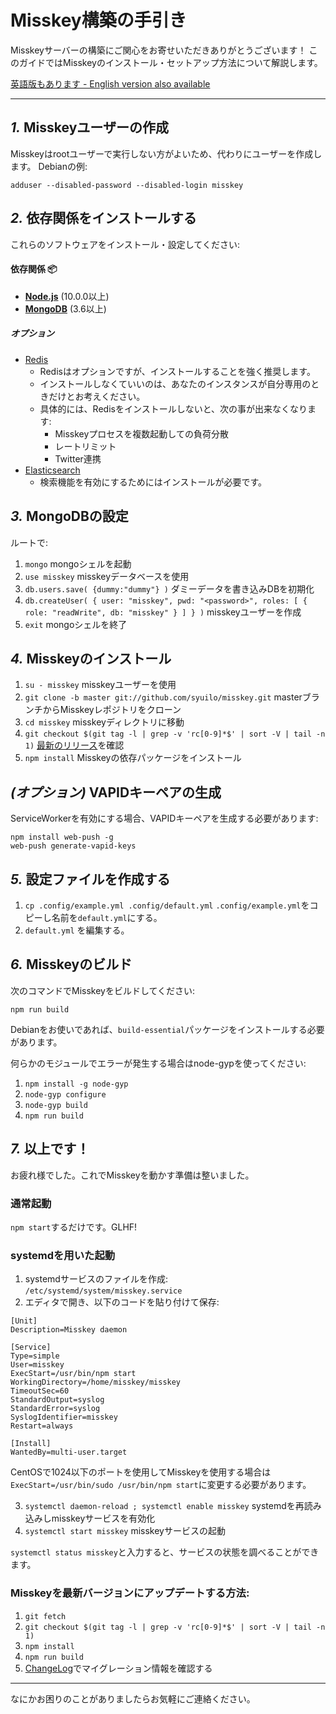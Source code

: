 Misskey構築の手引き
================================================================

Misskeyサーバーの構築にご関心をお寄せいただきありがとうございます！
このガイドではMisskeyのインストール・セットアップ方法について解説します。

[英語版もあります - English version also available](./setup.en.md)

----------------------------------------------------------------

*1.* Misskeyユーザーの作成
----------------------------------------------------------------
Misskeyはrootユーザーで実行しない方がよいため、代わりにユーザーを作成します。
Debianの例:

```
adduser --disabled-password --disabled-login misskey
```

*2.* 依存関係をインストールする
----------------------------------------------------------------
これらのソフトウェアをインストール・設定してください:

#### 依存関係 :package:
* **[Node.js](https://nodejs.org/en/)** (10.0.0以上)
* **[MongoDB](https://www.mongodb.com/)** (3.6以上)

##### オプション
* [Redis](https://redis.io/)
	* Redisはオプションですが、インストールすることを強く推奨します。
	* インストールしなくていいのは、あなたのインスタンスが自分専用のときだけとお考えください。
	* 具体的には、Redisをインストールしないと、次の事が出来なくなります:
		* Misskeyプロセスを複数起動しての負荷分散
		* レートリミット
		* Twitter連携
* [Elasticsearch](https://www.elastic.co/)
	* 検索機能を有効にするためにはインストールが必要です。

*3.* MongoDBの設定
----------------------------------------------------------------
ルートで:
1. `mongo` mongoシェルを起動
2. `use misskey` misskeyデータベースを使用
3. `db.users.save( {dummy:"dummy"} )` ダミーデータを書き込みDBを初期化
4. `db.createUser( { user: "misskey", pwd: "<password>", roles: [ { role: "readWrite", db: "misskey" } ] } )` misskeyユーザーを作成
5. `exit` mongoシェルを終了

*4.* Misskeyのインストール
----------------------------------------------------------------
1. `su - misskey` misskeyユーザーを使用
2. `git clone -b master git://github.com/syuilo/misskey.git` masterブランチからMisskeyレポジトリをクローン
3. `cd misskey` misskeyディレクトリに移動
4. `git checkout $(git tag -l | grep -v 'rc[0-9]*$' | sort -V | tail -n 1)` [最新のリリース](https://github.com/syuilo/misskey/releases/latest)を確認
5. `npm install` Misskeyの依存パッケージをインストール

*(オプション)* VAPIDキーペアの生成
----------------------------------------------------------------
ServiceWorkerを有効にする場合、VAPIDキーペアを生成する必要があります:

``` shell
npm install web-push -g
web-push generate-vapid-keys
```

*5.* 設定ファイルを作成する
----------------------------------------------------------------
1. `cp .config/example.yml .config/default.yml` `.config/example.yml`をコピーし名前を`default.yml`にする。
2. `default.yml` を編集する。

*6.* Misskeyのビルド
----------------------------------------------------------------

次のコマンドでMisskeyをビルドしてください:

`npm run build`

Debianをお使いであれば、`build-essential`パッケージをインストールする必要があります。

何らかのモジュールでエラーが発生する場合はnode-gypを使ってください:
1. `npm install -g node-gyp`
2. `node-gyp configure`
3. `node-gyp build`
4. `npm run build`

*7.* 以上です！
----------------------------------------------------------------
お疲れ様でした。これでMisskeyを動かす準備は整いました。

### 通常起動
`npm start`するだけです。GLHF!

### systemdを用いた起動
1. systemdサービスのファイルを作成: `/etc/systemd/system/misskey.service`
2. エディタで開き、以下のコードを貼り付けて保存:

```
[Unit]
Description=Misskey daemon

[Service]
Type=simple
User=misskey
ExecStart=/usr/bin/npm start
WorkingDirectory=/home/misskey/misskey
TimeoutSec=60
StandardOutput=syslog
StandardError=syslog
SyslogIdentifier=misskey
Restart=always

[Install]
WantedBy=multi-user.target
```
CentOSで1024以下のポートを使用してMisskeyを使用する場合は`ExecStart=/usr/bin/sudo /usr/bin/npm start`に変更する必要があります。

3. `systemctl daemon-reload ; systemctl enable misskey` systemdを再読み込みしmisskeyサービスを有効化
4. `systemctl start misskey` misskeyサービスの起動

`systemctl status misskey`と入力すると、サービスの状態を調べることができます。

### Misskeyを最新バージョンにアップデートする方法:
1. `git fetch`
2. `git checkout $(git tag -l | grep -v 'rc[0-9]*$' | sort -V | tail -n 1)`
3. `npm install`
4. `npm run build`
5. [ChangeLog](../CHANGELOG.md)でマイグレーション情報を確認する

----------------------------------------------------------------

なにかお困りのことがありましたらお気軽にご連絡ください。
